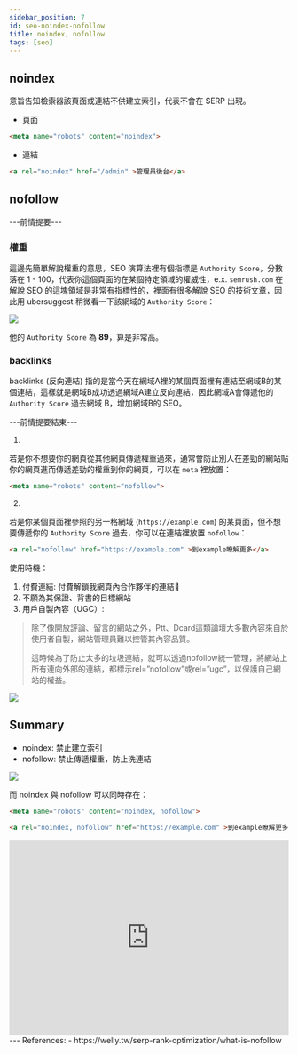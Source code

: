 ```yaml
---
sidebar_position: 7
id: seo-noindex-nofollow
title: noindex, nofollow
tags: [seo]
---
```


## noindex

意旨告知檢索器該頁面或連結不供建立索引，代表不會在 SERP 出現。

- 頁面
``` html
<meta name="robots" content="noindex">
```
- 連結
``` html
<a rel="noindex" href="/admin" >管理員後台</a>
```


## nofollow

---前情提要---
### 權重
這邊先簡單解說權重的意思，SEO 演算法裡有個指標是 `Authority Score`，分數落在 1 - 100，代表你這個頁面的在某個特定領域的權威性，e.x. `semrush.com` 在解說 SEO 的這塊領域是非常有指標性的，裡面有很多解說 SEO 的技術文章，因此用 ubersuggest 稍微看一下該網域的 `Authority Score`：

<img src="https://i.imgur.com/mPzX1PR.png" loading="lazy" />

他的 `Authority Score` 為 **89**，算是非常高。

### backlinks
backlinks (反向連結) 指的是當今天在網域A裡的某個頁面裡有連結至網域B的某個連結，這樣就是網域B成功透過網域A建立反向連結，因此網域A會傳遞他的 `Authority Score` 過去網域 B，增加網域B的 SEO。

---前情提要結束---

1.
若是你不想要你的網頁從其他網頁傳遞權重過來，通常會防止別人在差勁的網站貼你的網頁進而傳遞差勁的權重到你的網頁，可以在 `meta` 裡放置：
``` html
<meta name="robots" content="nofollow">
```

2.
若是你某個頁面裡參照的另一格網域 (`https://example.com`) 的某頁面，但不想要傳遞你的 `Authority Score` 過去，你可以在連結裡放置 `nofollow`：
``` html
<a rel="nofollow" href="https://example.com" >到example瞭解更多</a>
```
使用時機：
1. 付費連結: 付費解鎖我網頁內合作夥伴的連結🥴
2. 不願為其保證、背書的目標網站
3. 用戶自製內容（UGC）: 
> 除了像開放評論、留言的網站之外，Ptt、Dcard這類論壇大多數內容來自於使用者自製，網站管理員難以控管其內容品質。
>
> 這時候為了防止太多的垃圾連結，就可以透過nofollow統一管理，將網站上所有連向外部的連結，都標示rel=”nofollow”或rel=”ugc”，以保護自己網站的權益。

<img src="https://images.ctfassets.net/vx2fw5lk485m/3hovIcdRr9qleXlGqr7eKs/535aa3d7b3079feedd0d35c35842fd6e/________-_16.nofollow-1__2___1_.jpg" loading="lazy" />

## Summary
- noindex: 禁止建立索引
- nofollow: 禁止傳遞權重，防止洗連結

<img src="https://images.ctfassets.net/vx2fw5lk485m/2HRiVnT4OWPpgNWYXWPuUB/a2ceb5d55f8be242320bc5787530a514/________-_16.nofollow-3.png" loading="lazy" />

而 noindex 與 nofollow 可以同時存在：
``` html
<meta name="robots" content="noindex, nofollow">
```
``` html
<a rel="noindex, nofollow" href="https://example.com" >到example瞭解更多</a>
```

<iframe src="https://open.spotify.com/embed/track/4zHC1zzSAV2xR7OlUqo2Oz?utm_source=generator" width="100%" height="352" frameBorder="0" allowfullscreen="" allow="autoplay; clipboard-write; encrypted-media; fullscreen; picture-in-picture" loading="lazy"></iframe>
---
References:
- https://welly.tw/serp-rank-optimization/what-is-nofollow